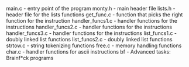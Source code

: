 main.c - entry point of the program
monty.h - main header file
lists.h - header file for the lists functions
get_func.c - function that picks the right function for the instruction
handler_funcs1.c - handler functions for the instructions
handler_funcs2.c - handler functions for the instructions
handler_funcs3.c - handler functions for the instructions
list_funcs1.c - doubly linked list functions
list_funcs2.c - doubly linked list functions
strtow.c - string tokenizing functions
free.c - memory handling functions
char.c - handler functions for ascii instructions
bf - Advanced tasks: Brainf*ck programs
